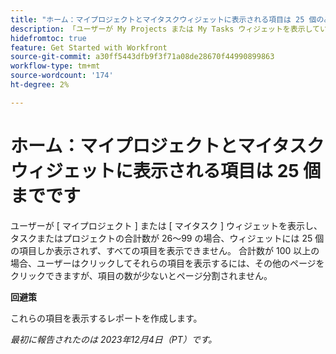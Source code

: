 ```yaml
---
title: "ホーム：マイプロジェクトとマイタスクウィジェットに表示される項目は 25 個のみです"
description: 「ユーザーが My Projects または My Tasks ウィジェットを表示していて、タスクまたはプロジェクトの合計数が 26～99 の場合、ウィジェットには 25 項目しか表示されず、すべての項目を表示できません。 合計数が 100 以上の場合、ユーザーはクリックしてそれらの項目を表示するのに、より多くのページを表示できますが、項目の数が少ない場合、ページ分割されません。
hidefromtoc: true
feature: Get Started with Workfront
source-git-commit: a30ff5443dfb9f3f71a08de28670f44990899863
workflow-type: tm+mt
source-wordcount: '174'
ht-degree: 2%

---
```



# ホーム：マイプロジェクトとマイタスクウィジェットに表示される項目は 25 個までです

ユーザーが [ マイプロジェクト ] または [ マイタスク ] ウィジェットを表示し、タスクまたはプロジェクトの合計数が 26～99 の場合、ウィジェットには 25 個の項目しか表示されず、すべての項目を表示できません。 合計数が 100 以上の場合、ユーザーはクリックしてそれらの項目を表示するには、その他のページをクリックできますが、項目の数が少ないとページ分割されません。

**回避策**

これらの項目を表示するレポートを作成します。

_最初に報告されたのは 2023年12月4日（PT）です。_
